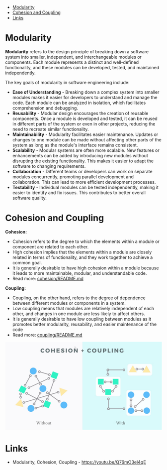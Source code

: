 * [Modularity](#modularity)
* [Cohesion and Coupling](#cohesion-and-coupling)
* [Links](#links)

# Modularity

__Modularity__ refers to the design principle of breaking down a software system into smaller, independent, and interchangeable modules or components. Each module represents a distinct and well-defined functionality, and these modules can be developed, tested, and maintained independently.

The key goals of modularity in software engineering include:

* __Ease of Understanding__ - Breaking down a complex system into smaller modules makes it easier for developers to understand and manage the code. Each module can be analyzed in isolation, which facilitates comprehension and debugging.
* __Reusability__ - Modular design encourages the creation of reusable components. Once a module is developed and tested, it can be reused in different parts of the system or even in other projects, reducing the need to recreate similar functionality.
* __Maintainability__ - Modularity facilitates easier maintenance. Updates or changes to one module can be made without affecting other parts of the system as long as the module's interface remains consistent.
* __Scalability__ - Modular systems are often more scalable. New features or enhancements can be added by introducing new modules without disrupting the existing functionality. This makes it easier to adapt the software to changing requirements.
* __Collaboration__ - Different teams or developers can work on separate modules concurrently, promoting parallel development and
collaboration. This can lead to more efficient development processes.
* __Testability__ - Individual modules can be tested independently, making it easier to identify and fix issues. This contributes to better overall software quality.

# Cohesion and Coupling

__Cohesion:__

* Cohesion refers to the degree to which the elements within a module or component are related to each other.
* High cohesion implies that the elements within a module are closely related in terms of functionality, and they work together to achieve a common goal.
* It is generally desirable to have high cohesion within a module because it leads to more maintainable, modular, and understandable code.
* Read more: [cohesion/README.md](cohesion/README.md)

__Coupling:__

* Coupling, on the other hand, refers to the degree of dependence between different modules or components in a system.
* Low coupling means that modules are relatively independent of each other, and changes in one module are less likely to affect others.
* It is generally desirable to have low coupling between modules as it promotes better modularity, reusability, and easier maintenance of the code
* Read more: [coupling/README.md](coupling/README.md)

![Cohesion + Coupling](_images/cohesion-plus-coupling.png)

# Links

* Modularity, Cohesion, Coupling - https://youtu.be/Q76mO3eI4qE
